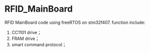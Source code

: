 # RFID_MainBoard
RFID MainBoard code using freeRTOS on stm32f407.
function include:

1. CC1101 drive；
2. FRAM drive；
3. smart command protocol；